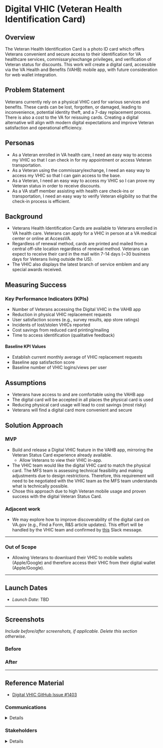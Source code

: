 # Digital VHIC (Veteran Health Identification Card)

## Overview
The Veteran Health Identification Card is a photo ID card which offers Veterans convenient and secure access to their identification for VA healthcare services, commissary/exchange privileges, and verification of Veteran status for discounts. This work will create a digital card, accessible via the VA Health and Benefits (VAHB) mobile app, with future consideration for web wallet integration.

## Problem Statement
Veterans currently rely on a physical VHIC card for various services and benefits. These cards can be lost, forgotten, or damaged, leading to inconvenience, potential identity theft, and a 7-day replacement process. There is also a cost to the VA for reissuing cards. Creating a digital alternative will align with modern digital expectations and improve Veteran satisfaction and operational efficiency.

## Personas
- As a Veteran enrolled in VA health care, I need an easy way to access my VHIC so that I can check in for my appointment or access Veteran transportation.  
- As a Veteran using the commissary/exchange, I need an easy way to access my VHIC so that I can gain access to the base. 
- As a Veteran, I need an easy way to access my VHIC so I can prove my Veteran status in order to receive discounts. 
- As a VA staff member assisting with health care check-ins or transportation, I need an easy way to verify Veteran eligibility so that the check-in process is efficient.  

## Background
- Veterans Health Identification Cards are available to Veterans enrolled in VA health care. Veterans can apply for a VHIC in person at a VA medical center or online at AccessVA.
- Regardless of renewal method, cards are printed and mailed from a central off-site location regardless of renewal method. Veterans can expect to receive their card in the mail witin 7-14 days (~30 business days for Veterans living outside the US).
- The VHIC also displays the latest branch of service emblem and any special awards received.

## Measuring Success

### Key Performance Indicators (KPIs)
- Number of Veterans accessing the Digital VHIC in the VAHB app
- Reduction in physical VHIC replacement requests
- User satisfaction scores (e.g., survey results, app store ratings)
- Incidents of lost/stolen VHICs reported
- Cost savings from reduced card printing/mailing
- Time to access identification (qualitative feedback)

#### Baseline KPI Values
- Establish current monthly average of VHIC replacement requests
- Baseline app satisfaction score
- Baseline number of VHIC logins/views per user

## Assumptions
- Veterans have access to and are comfortable using the VAHB app
- The digital card will be accepted in all places the physical card is used
- Reducing physical card usage will lead to cost savings (most risky)
- Veterans will find a digital card more convenient and secure

## Solution Approach

### MVP
- Build and release a Digital VHIC feature in the VAHB app, mirroring the Veteran Status Card experience already available.
  - Allow Veterans to view their VHIC in-app.
- The VHIC team would like the digital VHIC card to match the physical card. The MFS team is assessing technical feasibility and making adjustments due to design restrictions. Therefore, this requirement will need to be negotiated with the VHIC team as the MFS team understands what is technically possible.   
- Chose this approach due to high Veteran mobile usage and proven success with the digital Veteran Status Card.

### Adjacent work
- We may explore how to improve discoverability of the digital card on VA.gov (e.g., Find a Form, R&S article updates). This effort will be handled by the VHIC team and confirmed by [this](https://dsva.slack.com/archives/C07S7TJRK0B/p1761241001047899?thread_ts=1761240690.675229&cid=C07S7TJRK0B) Slack message.

--- 

### Out of Scope
- Allowing Veterans to downloard their VHIC to mobile wallets (Apple/Google) and therefore access their VHIC from their digital wallet (Apple/Google). 

--- 

## Launch Dates
- *Launch Date*: TBD

---

## Screenshots

_Include before/after screenshots, if applicable. Delete this section otherwise._

### Before

### After

---

## Reference Material

- [Digital VHIC GitHub Issue #1403](https://github.com/department-of-veterans-affairs/digital-experience-products/issues/1403)


### Communications

<details>

- Team Name: Mobile Feature Support
- GitHub Label: digital-VHIC
- Slack channel: #mobile-feature-support-public
- Product POCs
  - Michelle Middaugh, VA Product Owner, Mobile Feature Support
  - Ryan Thurlwell, VA Lead, VA Mobile App
  - Chante Lantos-Swett, VA Product Owner, Profile
  

</details>

### Stakeholders

<details>
- Health Eligibility Center (HEC) Business Owners
- VEO
</details>
